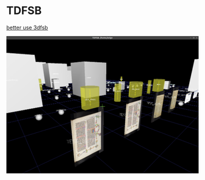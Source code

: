# TDFSB

[better use 3dfsb](https://github.com/3dfsb-dev/3dfsb)

[![Alt text](demo.png)](https://www.youtube.com/watch?v=U6Ah7ZbI6Yc)

